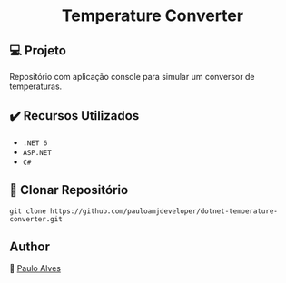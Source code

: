 <h1 align="center">Temperature Converter</h1>

## :computer: Projeto

Repositório com aplicação console para simular um conversor de temperaturas.

## :heavy_check_mark: Recursos Utilizados

- ``.NET 6``
- ``ASP.NET``
- ``C#``

## :floppy_disk: Clonar Repositório

```git clone https://github.com/pauloamjdeveloper/dotnet-temperature-converter.git```

## Author
:boy: [Paulo Alves](https://github.com/pauloamjdeveloper)

